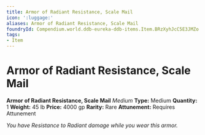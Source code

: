 ```yaml
---
title: Armor of Radiant Resistance, Scale Mail
icon: ':luggage:'
aliases: Armor of Radiant Resistance, Scale Mail
foundryId: Compendium.world.ddb-eureka-ddb-items.Item.BRzXyhJcC5E3JMZo
tags:
- Item
---
```


# Armor of Radiant Resistance, Scale Mail

**Armor of Radiant Resistance, Scale Mail**
_Medium_
**Type:** Medium
**Quantity:** 1
**Weight:** 45 lb
**Price:** 4000 gp
**Rarity:** Rare
**Attunement:** Requires Attunement

*You have Resistance to Radiant damage while you wear this armor.*